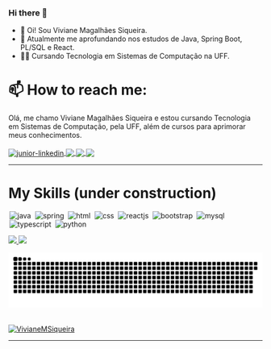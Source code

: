 ### Hi there 👋

<!--
**VivianeMSiqueira/VivianeMSiqueira** is a ✨ _special_ ✨ repository because its `README.md` (this file) appears on your GitHub profile.

Here are some ideas to get you started:

- 🔭 I’m currently working on ...
- 🌱 I’m currently learning ...
- 👯 I’m looking to collaborate on ...
- 🤔 I’m looking for help with ...
- 💬 Ask me about ...
- 📫 How to reach me: ...
- 😄 Pronouns: ...
- ⚡ Fun fact: ...
-->
- 👋 Oi! Sou Viviane Magalhães Siqueira.
- 🌱 Atualmente me aprofundando nos estudos de Java, Spring Boot, PL/SQL e React.
- :woman_student: Cursando Tecnologia em Sistemas de Computação na UFF.

# 📫 How to reach me:

Olá, me chamo Viviane Magalhães Siqueira e estou cursando Tecnologia em Sistemas de Computação, pela UFF, além de cursos para aprimorar meus conhecimentos.
<br/>
<br/>
<a href="https://www.linkedin.com/in/viviane-magalhães-siqueira/" target="_blank">
  <img align="center" alt="junior-linkedin" width="40" src="https://image.flaticon.com/icons/png/512/187/187185.png" style="max-width:100%;">
</a>
<a href="https://www.instagram.com/vivianemagalhaessiqueira/" target="_blank">
  <img  align="center"  src="https://image.flaticon.com/icons/png/512/174/174855.png" width='40' style="max-width:100%;"/>
</a>
<a href="https://api.whatsapp.com/send?phone=5521989196039&text=Oi!%20Vi%20seu%20perfil%20no%20GitHub%20e%20gostaria%20de%20falar%20com%20voc%C3%AA." target="_blank" >
  <img  align="center" src="https://image.flaticon.com/icons/png/512/733/733585.png" width='40' style="max-width:100%;"/> 
</a>
<a href="mailto:vickymsa@hotmail.com" target="_blank">
  <img  align="center"  src="https://www.svgrepo.com/show/220415/email-mail.svg" width='40' style="max-width:100%;"/>
</a>

<hr />

# My Skills (under construction)

<img src="https://cdn.jsdelivr.net/gh/devicons/devicon/icons/java/java-original.svg" alt="java" widtf="40" height="40" style="max-width:100%;margin: 0 2px;"/></img>
<img src="https://cdn.jsdelivr.net/gh/devicons/devicon/icons/spring/spring-original.svg" alt="spring" widtf="40" height="40" style="max-width:100%;margin: 0 2px;"/></img>
<img src="https://cdn.jsdelivr.net/gh/devicons/devicon/icons/html5/html5-original.svg" alt="html" widtf="40" height="40" style="max-width:100%;margin: 0 2px;"></img>
<img src="https://cdn.jsdelivr.net/gh/devicons/devicon/icons/css3/css3-original.svg" alt="css" widtf="40" height="40" style="max-width:100%;margin: 0 2px;"></img>
<img src="https://cdn.jsdelivr.net/gh/devicons/devicon/icons/react/react-original.svg" alt="reactjs" widtf="40" height="40" style="max-width:100%;margin: 0 2px;"></img>
<img src="https://cdn.jsdelivr.net/gh/devicons/devicon/icons/bootstrap/bootstrap-plain-wordmark.svg" alt="bootstrap" widtf="40" height="40" style="max-width:100%;margin: 0 2px;"/></img>
<img src="https://cdn.jsdelivr.net/gh/devicons/devicon/icons/mysql/mysql-original.svg" alt="mysql" widtf="40" height="40" style="max-width:100%;margin: 0 2px;"/></img>
<img src="https://cdn.jsdelivr.net/gh/devicons/devicon/icons/typescript/typescript-plain.svg" alt="typescript" widtf="40" height="40" style="max-width:100%;margin: 0 2px;"/></img>
<img src="https://cdn.jsdelivr.net/gh/devicons/devicon/icons/python/python-original.svg" alt="python" widtf="40" height="40" style="max-width:100%;margin: 0 2px;"/></img>

<div>
  <a href="https://github.com/VivianeMSiqueira">
  <img height="180em" src="https://github-readme-stats.vercel.app/api?username=VivianeMSiqueira&show_icons=true&theme=bear&include_all_commits=true&count_private=true"/>
  <img height="180em" src="https://github-readme-stats.vercel.app/api/top-langs/?username=VivianeMSiqueira&layout=compact&langs_count=7&theme=bear"/>
</div>
  
![Snake animation](https://github.com/VivianeMSiqueira/VivianeMSiqueira/blob/output/github-contribution-grid-snake.svg)

<br>
<img src="https://komarev.com/ghpvc/?username=VivianeMSiqueira&color=blue" alt="VivianeMSiqueira" />
<hr />
